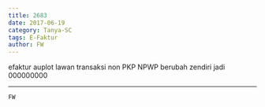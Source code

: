 ```yaml
---
title: 2683
date: 2017-06-19
category: Tanya-SC
tags: E-Faktur
author: FW
---
```


efaktur auplot lawan transaksi non PKP NPWP berubah zendiri jadi 000000000

---



`FW`
